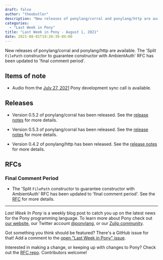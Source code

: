 ```yaml
---
draft: false
author: "theobutler"
description: "New releases of ponylang/corral and ponylang/http are available. The 'Split `FilePath` constructor to guarantee constructor with AmbientAuth' RFC has been updated to 'final comment period'."
categories:
  - "Last Week in Pony"
title: "Last Week in Pony - August 1, 2021"
date: 2021-08-01T19:20:39-04:00
---
```


New releases of ponylang/corral and ponylang/http are available. The 'Split `FilePath` constructor to guarantee constructor with AmbientAuth' RFC has been updated to 'final comment period'.

<!-- more -->

## Items of note

- Audio from the [July 27, 2021](https://sync-recordings.ponylang.io/r/2021-07-27.m4a) Pony development sync call is available.

## Releases

- Version 0.5.2 of ponylang/corral has been released.
See the [release notes](https://github.com/ponylang/corral/releases/tag/0.5.2) for more details.

- Version 0.5.3 of ponylang/corral has been released.
See the [release notes](https://github.com/ponylang/corral/releases/tag/0.5.3) for more details.

- Version 0.4.2 of ponylang/http has been released.
See the [release notes](https://github.com/ponylang/http/releases/tag/0.4.2) for more details.

## RFCs

### Final Comment Period

- The 'Split `FilePath` constructor to guarantee constructor with AmbientAuth' RFC has been updated to 'final comment period'.
See the [RFC](https://github.com/ponylang/rfcs/pull/190) for more details.

---

_Last Week In Pony_ is a weekly blog post to catch you up on the latest news for the Pony programming language. To learn more about Pony check out [our website](https://ponylang.io), our Twitter account [@ponylang](https://twitter.com/ponylang), or our [Zulip community](https://ponylang.zulipchat.com).

Got something you think should be featured? There's a GitHub issue for that! Add a comment to the [open "Last Week in Pony" issue](https://github.com/ponylang/ponylang.github.io/issues?q=is%3Aissue+is%3Aopen+label%3Alast-week-in-pony).

Interested in making a change, or keeping up with changes to Pony? Check out the [RFC repo](https://github.com/ponylang/rfcs). Contributors welcome!
